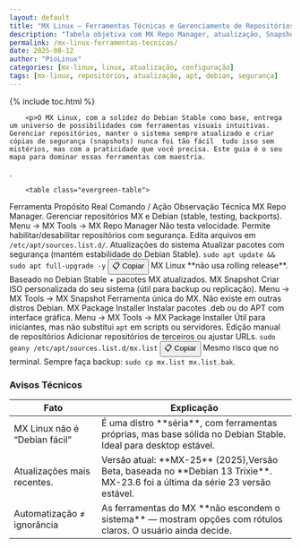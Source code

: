 ```yaml
---
layout: default
title: "MX Linux – Ferramentas Técnicas e Gerenciamento de Repositórios"
description: "Tabela objetiva com MX Repo Manager, atualização, Snapshot e edição de repositórios — sem linguagem informal, só referência técnica."
permalink: /mx-linux-ferramentas-tecnicas/
date: 2025-08-12
author: "PioLinux"
categories: [mx-linux, linux, atualização, configuração]
tags: [mx-linux, repositórios, atualização, apt, debian, segurança]
---
```


{% include toc.html %}


<section class="post-content">
        
        <p>O MX Linux, com a solidez do Debian Stable como base, entrega um universo de possibilidades com ferramentas visuais intuitivas. Gerenciar repositórios, manter o sistema sempre atualizado e criar cópias de segurança (snapshots) nunca foi tão fácil  tudo isso sem mistérios, mas com a praticidade que você precisa. Este guia é o seu mapa para dominar essas ferramentas com maestria.
.</p>
        
        
        <table class="evergreen-table">
  <thead>
    <tr>
      <th>Ferramenta</th>
      <th>Propósito Real</th>
      <th>Comando / Ação</th>
      <th>Observação Técnica</th>
    </tr>
  </thead>
  <tbody>
    <tr>
      <td data-label="Ferramenta">MX Repo Manager.</td>
      <td data-label="Propósito Real">Gerenciar repositórios MX e Debian (stable, testing, backports).</td>
      <td data-label="Comandos / Ações">
        Menu → MX Tools → MX Repo Manager
      </td>
      <td data-label="Observações Técnicas">Não testa velocidade. Permite habilitar/desabilitar repositórios com segurança. Edita arquivos em <code>/etc/apt/sources.list.d/</code>.</td>
    </tr>
    <tr>
      <td data-label="Ferramenta">Atualizações do sistema</td>
      <td data-label="Propósito Real">Atualizar pacotes com segurança (mantém estabilidade do Debian Stable).</td>
      <td data-label="Comando / Ação">
        <code>sudo apt update && sudo apt full-upgrade -y</code>
        <button class="copy-btn" data-command="sudo apt update && sudo apt full-upgrade -y">📋 Copiar</button>
      </td>
      <td data-label="Observação Técnica">MX Linux **não usa rolling release**. Baseado no Debian Stable + pacotes MX atualizados.</td>
    </tr>
    <tr>
      <td data-label="Ferramenta">MX Snapshot</td>
      <td data-label="Propósito Real">Criar ISO personalizada do seu sistema (útil para backup ou replicação).</td>
      <td data-label="Comando / Ação">
        Menu → MX Tools → MX Snapshot
      </td>
      <td data-label="Observação Técnica">Ferramenta única do MX. Não existe em outras distros Debian.</td>
    </tr>
    <tr>
      <td data-label="Ferramenta">MX Package Installer</td>
      <td data-label="Propósito Real">Instalar pacotes .deb ou do APT com interface gráfica.</td>
      <td data-label="Comando / Ação">
        Menu → MX Tools → MX Package Installer
      </td>
      <td data-label="Observação Técnica">Útil para iniciantes, mas não substitui <code>apt</code> em scripts ou servidores.</td>
    </tr>
    <tr>
      <td data-label="Ferramenta">Edição manual de repositórios</td>
      <td data-label="Propósito Real">Adicionar repositórios de terceiros ou ajustar URLs.</td>
      <td data-label="Comando / Ação">
        <code>sudo geany /etc/apt/sources.list.d/mx.list</code>
        <button class="copy-btn" data-command="sudo geany /etc/apt/sources.list.d/mx.list">📋 Copiar</button>
      </td>
      <td data-label="Observação Técnica">Mesmo risco que no terminal. Sempre faça backup: <code>sudo cp mx.list mx.list.bak</code>.</td>
    </tr>
  </tbody>
</table>

<h3 id="avisos">Avisos Técnicos</h3>
<table class="evergreen-table">
  <thead>
    <tr>
      <th>Fato</th>
      <th>Explicação</th>
    </tr>
  </thead>
  <tbody>
    <tr>
      <td data-label="Fato">MX Linux não é “Debian fácil”</td>
      <td data-label="Explicação">É uma distro **séria**, com ferramentas próprias, mas base sólida no Debian Stable. Ideal para desktop estável.</td>
    </tr>
    <tr>
      <td data-label="Fato">Atualizações mais recentes.</td>
      <td data-label="Explicação">Versão atual: **MX-25** (2025),Versão Beta, baseada no **Debian 13 Trixie**. MX-23.6 foi a última da série 23 versão estável.</td>
    </tr>
    <tr>
      <td data-label="Fato">Automatização ≠ ignorância</td>
      <td data-label="Explicação">As ferramentas do MX **não escondem o sistema** — mostram opções com rótulos claros. O usuário ainda decide.</td>
    </tr>
  </tbody>
</table>
        
            
</section>



